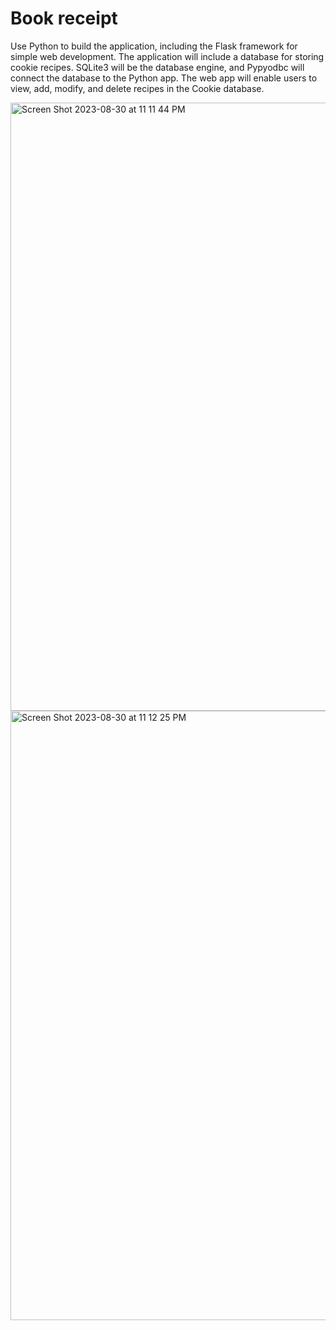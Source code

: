 
# Book receipt

Use Python to build the application, including the Flask framework for simple web development. The application will include a database for storing cookie recipes. SQLite3 will be the database engine, and Pypyodbc will connect the database to the Python app.
The web app will enable users to view, add, modify, and delete recipes in the Cookie database.

<img width="973" alt="Screen Shot 2023-08-30 at 11 11 44 PM" src="https://github.com/lisaGDev/book-receipt/assets/136374063/14e7ddc3-ee5a-4de8-a6bb-673fa6632133">
<img width="975" alt="Screen Shot 2023-08-30 at 11 12 25 PM" src="https://github.com/lisaGDev/book-receipt/assets/136374063/17d06dc6-6e62-41b3-bc0d-15de3b7b1f6a">


